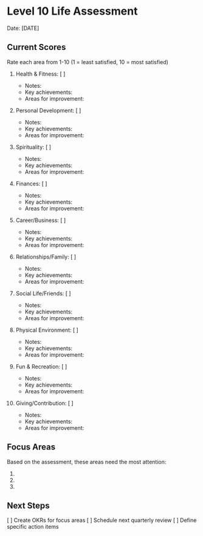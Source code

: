 # Level 10 Life Assessment

Date: [DATE]

## Current Scores

Rate each area from 1-10 (1 = least satisfied, 10 = most satisfied)

1. Health & Fitness: [ ]

   - Notes:
   - Key achievements:
   - Areas for improvement:

2. Personal Development: [ ]

   - Notes:
   - Key achievements:
   - Areas for improvement:

3. Spirituality: [ ]

   - Notes:
   - Key achievements:
   - Areas for improvement:

4. Finances: [ ]

   - Notes:
   - Key achievements:
   - Areas for improvement:

5. Career/Business: [ ]

   - Notes:
   - Key achievements:
   - Areas for improvement:

6. Relationships/Family: [ ]

   - Notes:
   - Key achievements:
   - Areas for improvement:

7. Social Life/Friends: [ ]

   - Notes:
   - Key achievements:
   - Areas for improvement:

8. Physical Environment: [ ]

   - Notes:
   - Key achievements:
   - Areas for improvement:

9. Fun & Recreation: [ ]

   - Notes:
   - Key achievements:
   - Areas for improvement:

10. Giving/Contribution: [ ]
    - Notes:
    - Key achievements:
    - Areas for improvement:

## Focus Areas

Based on the assessment, these areas need the most attention:

1.
2.
3.

## Next Steps

[ ] Create OKRs for focus areas
[ ] Schedule next quarterly review
[ ] Define specific action items
